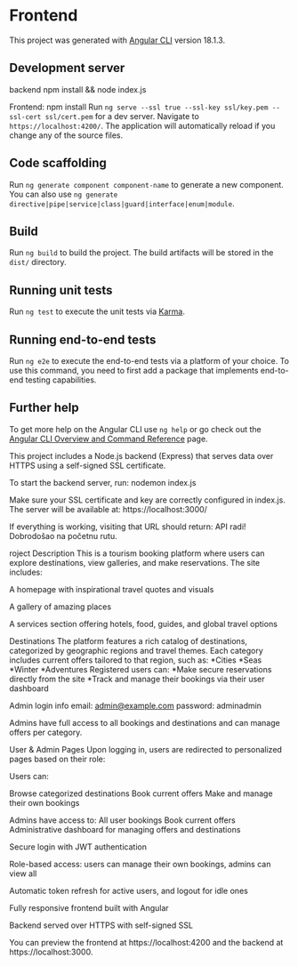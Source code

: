 # Frontend

This project was generated with [Angular CLI](https://github.com/angular/angular-cli) version 18.1.3.

## Development server

backend npm install && node index.js

Frontend:
npm install
Run `ng serve --ssl true --ssl-key ssl/key.pem --ssl-cert ssl/cert.pem` for a dev server. Navigate to `https://localhost:4200/`. The application will automatically reload if you change any of the source files.

## Code scaffolding

Run `ng generate component component-name` to generate a new component. You can also use `ng generate directive|pipe|service|class|guard|interface|enum|module`.

## Build

Run `ng build` to build the project. The build artifacts will be stored in the `dist/` directory.

## Running unit tests

Run `ng test` to execute the unit tests via [Karma](https://karma-runner.github.io).

## Running end-to-end tests

Run `ng e2e` to execute the end-to-end tests via a platform of your choice. To use this command, you need to first add a package that implements end-to-end testing capabilities.

## Further help

To get more help on the Angular CLI use `ng help` or go check out the [Angular CLI Overview and Command Reference](https://angular.dev/tools/cli) page.

This project includes a Node.js backend (Express) that serves data over HTTPS using a self-signed SSL certificate.

To start the backend server, run: nodemon index.js

Make sure your SSL certificate and key are correctly configured in index.js. The server will be available at:
https://localhost:3000/

If everything is working, visiting that URL should return:
API radi! Dobrodošao na početnu rutu.

roject Description
This is a tourism booking platform where users can explore destinations, view galleries, and make reservations. The site includes:

A homepage with inspirational travel quotes and visuals

A gallery of amazing places

A services section offering hotels, food, guides, and global travel options

Destinations
The platform features a rich catalog of destinations, categorized by geographic regions and travel themes. Each category includes current offers tailored to that region, such as: 
    *Cities
    *Seas
    *Winter
    *Adventures
Registered users can:
   *Make secure reservations directly from the site
    *Track and manage their bookings via their user dashboard

Admin login info
email: admin@example.com
password: adminadmin

Admins have full access to all bookings and destinations and can manage offers per category.

User & Admin Pages
Upon logging in, users are redirected to personalized pages based on their role:

Users can:

Browse categorized destinations
    Book current offers
    Make and manage their own bookings

Admins have access to:
    All user bookings
    Book current offers
    Administrative dashboard for managing offers and destinations

Secure login with JWT authentication

Role-based access: users can manage their own bookings, admins can view all

Automatic token refresh for active users, and logout for idle ones

Fully responsive frontend built with Angular

Backend served over HTTPS with self-signed SSL

You can preview the frontend at https://localhost:4200 and the backend at https://localhost:3000.